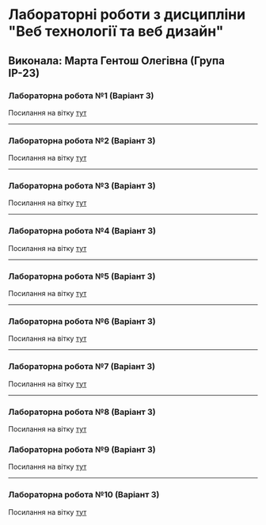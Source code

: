 # Лабораторні роботи з дисципліни "Веб технології та веб дизайн"

## Виконала: Марта Гентош Олегівна (Група ІР-23)

### Лабораторна робота №1 (Варіант 3)
Посилання на вітку [тут](https://github.com/MartaHentosh/Web_lab/tree/lab1)

***
### Лабораторна робота №2 (Варіант 3)
Посилання на вітку [тут](https://github.com/MartaHentosh/Web_lab/tree/lab2)

***
### Лабораторна робота №3 (Варіант 3)
Посилання на вітку [тут](https://github.com/MartaHentosh/Web_lab/tree/lab3)

***
### Лабораторна робота №4 (Варіант 3)
Посилання на вітку [тут](https://github.com/MartaHentosh/Web_lab/tree/lab4)

***
### Лабораторна робота №5 (Варіант 3)
Посилання на вітку [тут](https://github.com/MartaHentosh/Web_lab/tree/lab5)

***
### Лабораторна робота №6 (Варіант 3)
Посилання на вітку [тут](https://github.com/MartaHentosh/Web_lab/tree/lab6)

***
### Лабораторна робота №7 (Варіант 3)
Посилання на вітку [тут](https://github.com/MartaHentosh/Web_lab/tree/lab7)

***
### Лабораторна робота №8 (Варіант 3)
Посилання на вітку [тут](https://github.com/MartaHentosh/Web_lab/tree/lab8)

### Лабораторна робота №9 (Варіант 3)
Посилання на вітку [тут](https://google.com)

***
### Лабораторна робота №10 (Варіант 3)
Посилання на вітку [тут](https://google.com)
